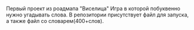 Первый проект из роадмапа "Виселица"
Игра в которой побуквенно нужно угадывать слова.
В репозитории присутствует файл для запуска, а также файл со словарем(400+слов).
